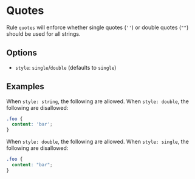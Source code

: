 # Quotes

Rule `quotes` will enforce whether single quotes (`''`) or double quotes (`""`) should be used for all strings.

## Options

* `style`: `single`/`double` (defaults to `single`)

## Examples

When `style: string`, the following are allowed. When `style: double`, the following are disallowed:

```scss
.foo {
  content: 'bar';
}
```

When `style: double`, the following are allowed. When `style: single`, the following are disallowed:

```scss
.foo {
  content: "bar";
}
```
